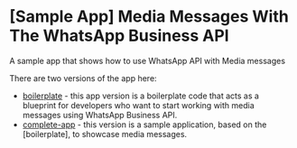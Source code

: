 # [Sample App] Media Messages With The WhatsApp Business API

A sample app that shows how to use WhatsApp API with Media messages

There are two versions of the app here:

* [boilerplate](boilerplate) - this app version is a boilerplate code that acts as a blueprint for developers who want to start working with media messages using WhatsApp Business API.
* [complete-app](complete-app) - this version is a sample application, based on the [boilerplate], to showcase media messages.
